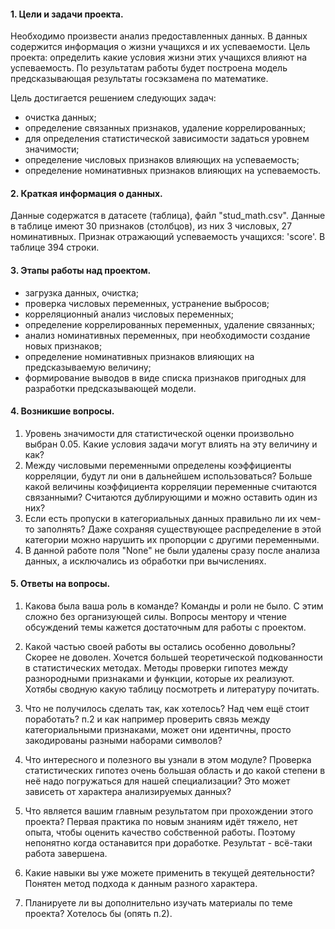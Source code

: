 #### 1. Цели и задачи проекта.
    
Необходимо произвести анализ предоставленных данных.
В данных содержится информация о жизни учащихся и их успеваемости.
Цель проекта: определить какие условия жизни этих учащихся влияют на успеваемость.
По результатам работы будет построена модель предсказывающая результаты
госэкзамена по математике.

Цель достигается решением следующих задач:
- очистка данных;
- определение связанных признаков, удаление коррелированных;
- для определения статистической зависимости задаться уровнем значимости;
- определение числовых признаков влияющих на успеваемость;
- определение номинативных признаков влияющих на успеваемость.

#### 2. Краткая информация о данных.
Данные содержатся в датасете (таблица), файл "stud_math.csv".
Данные в таблице имеют 30 признаков (столбцов), из них 3 числовых, 27 номинативных.
Признак отражающий успеваемость учащихся: 'score'.
В таблице 394 строки.

#### 3. Этапы работы над проектом.
- загрузка данных, очистка;
- проверка числовых переменных, устранение выбросов;
- корреляционный анализ числовых переменных;
- определение коррелированных переменных, удаление связанных;
- анализ номинативных переменных, при необходимости создание новых признаков;
- определение номинативных признаков влияющих на предсказываемую величину;
- формирование выводов в виде списка признаков пригодных для разработки предсказывающей модели.

#### 4. Возникшие вопросы.
1. Уровень значимости для статистической оценки произвольно выбран 0.05. Какие условия задачи
могут влиять на эту величину и как?
2. Между числовыми переменными определены коэффициенты корреляции, будут ли они в дальнейшем
использоваться? Больше какой величины коэффициента корреляции переменные считаются связанными?
Считаются дублирующими и можно оставить один из них?
3. Если есть пропуски в категориальных данных правильно ли их чем-то заполнять? Даже сохраняя
существующее распределение в этой категории можно нарушить их пропорции с другими переменными.
4. В данной работе поля "None" не были удалены сразу после анализа данных, а исключались
из обработки при вычислениях.

#### 5. Ответы на вопросы.
1. Какова была ваша роль в команде?
Команды и роли не было. С этим сложно без организующей силы.
Вопросы ментору и чтение обсуждений темы кажется достаточным для работы с проектом.

2. Какой частью своей работы вы остались особенно довольны?
Скорее не доволен. Хочется большей теоретической подкованности в статистических методах.
Методы проверки гипотез между разнородными признаками и функции, которые их реализуют.
Хотябы сводную какую таблицу посмотреть и литературу почитать.

3. Что не получилось сделать так, как хотелось? Над чем ещё стоит поработать?
п.2 и как например проверить связь между категориальными признаками, может они идентичны,
просто закодированы разными наборами символов?

4. Что интересного и полезного вы узнали в этом модуле?
Проверка статистических гипотез очень большая область и до какой степени
в неё надо погружаться для нашей специализации? Это может зависеть от характера
анализируемых данных? 

5. Что является вашим главным результатом при прохождении этого проекта?
Первая практика по новым знаниям идёт тяжело, нет опыта, чтобы оценить 
качество собственной работы. Поэтому непонятно когда останавится при доработке.
Результат - всё-таки работа завершена.

6. Какие навыки вы уже можете применить в текущей деятельности?
Понятен метод подхода к данным разного характера.

7. Планируете ли вы дополнительно изучать материалы по теме проекта?
Хотелось бы (опять п.2).